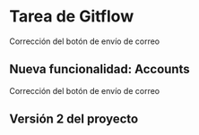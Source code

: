 # Tarea de Gitflow
Corrección del botón de envío de correo
## Nueva funcionalidad: Accounts
Corrección del botón de envío de correo
## Versión 2 del proyecto
